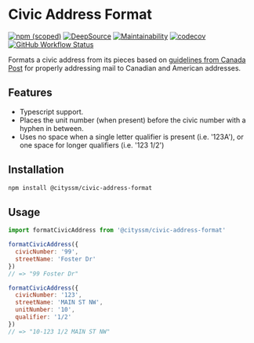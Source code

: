 # Civic Address Format

[![npm (scoped)](https://img.shields.io/npm/v/@cityssm/civic-address-format)](https://www.npmjs.com/package/@cityssm/civic-address-format)
[![DeepSource](https://app.deepsource.com/gh/cityssm/civic-address-format.svg/?label=active+issues&show_trend=true&token=TB7MABBKAv5oGVsF21nBBawJ)](https://app.deepsource.com/gh/cityssm/civic-address-format/)
[![Maintainability](https://api.codeclimate.com/v1/badges/fb7201564a832823e6c6/maintainability)](https://codeclimate.com/github/cityssm/civic-address-format/maintainability)
[![codecov](https://codecov.io/gh/cityssm/civic-address-format/branch/main/graph/badge.svg?token=JZX2EZXFPE)](https://codecov.io/gh/cityssm/civic-address-format)
[![GitHub Workflow Status](https://img.shields.io/github/actions/workflow/status/cityssm/civic-address-format/coverage.yml)](https://github.com/cityssm/civic-address-format/actions/workflows/coverage.yml)

Formats a civic address from its pieces based on
[guidelines from Canada Post](https://www.canadapost-postescanada.ca/cpc/en/support/kb/addressing/accuracy/addressing-mail-accurately)
for properly addressing mail to Canadian and American addresses.

## Features

- Typescript support.
- Places the unit number (when present) before the civic number with a hyphen in between.
- Uses no space when a single letter qualifier is present (i.e. '123A'), or one space for longer qualifiers (i.e. '123 1/2')

## Installation

```sh
npm install @cityssm/civic-address-format
```

## Usage

```javascript
import formatCivicAddress from '@cityssm/civic-address-format'

formatCivicAddress({
  civicNumber: '99',
  streetName: 'Foster Dr'
})
// => "99 Foster Dr"

formatCivicAddress({
  civicNumber: '123',
  streetName: 'MAIN ST NW',
  unitNumber: '10',
  qualifier: '1/2'
})
// => "10-123 1/2 MAIN ST NW"
```
